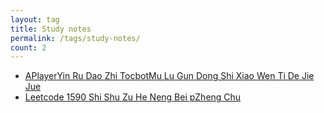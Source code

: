 ```yaml
---
layout: tag
title: Study notes
permalink: /tags/study-notes/
count: 2
---
```


- [APlayerYin Ru Dao Zhi TocbotMu Lu Gun Dong Shi Xiao Wen Ti De Jie Jue ](https://zoooooone.github.io/posts/aplayer-scroll/)
- [Leetcode 1590 Shi Shu Zu He Neng Bei pZheng Chu ](https://zoooooone.github.io/posts/Leetcode_1590/)

